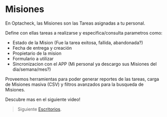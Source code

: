 # Misiones

En Optacheck, las Misiones son las Tareas asignadas a tu personal. 

Define con ellas tareas a realizarse y especifica/consulta parametros como:

- Estado de la Mision (Fue la tarea exitosa, fallida, abandonada?)
- Fecha de entrega y creación
- Propietario de la mision 
- Formulario a utilizar
- Sincronizacion con el APP (Mi personal ya descargo sus Misiones del dia/semana/mes?)

Proveemos herramientas para poder generar reportes de las tareas, carga de Misiones masiva (CSV) y filtros avanzados para la busqueda de Misiones.  

Descubre mas en el siguiente video! 

> Siguiente [Escritorios](https://stackedit.io/).
<!--stackedit_data:
eyJoaXN0b3J5IjpbLTU1NDU4NzUwMl19
-->